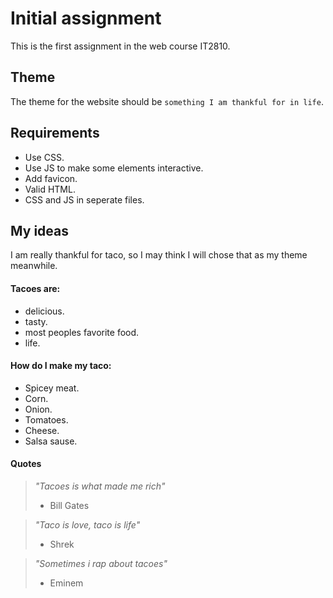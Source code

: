 # Initial assignment

This is the first assignment in the web course IT2810.

## Theme

The theme for the website should be ```something I am thankful for in life```.

## Requirements
 - Use CSS.
 - Use JS to make some elements interactive.
 - Add favicon.
 - Valid HTML.
 - CSS and JS in seperate files.

## My ideas

I am really thankful for taco, so I may think I will chose that as my theme meanwhile.

#### Tacoes are:
 - delicious.
 - tasty.
 - most peoples favorite food. 
 - life.

#### How do I make my taco:
 - Spicey meat.
 - Corn.
 - Onion.
 - Tomatoes.
 - Cheese.
 - Salsa sause.

#### Quotes
> *"Tacoes is what made me rich"*
> - Bill Gates



> *"Taco is love, taco is life"*
> - Shrek



> *"Sometimes i rap about tacoes"*
> - Eminem
